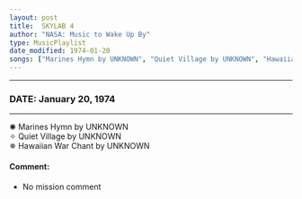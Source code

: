 ```yaml
---
layout: post
title:  SKYLAB 4
author: "NASA: Music to Wake Up By"
type: MusicPlaylist
date_modified: 1974-01-20
songs: ["Marines Hymn by UNKNOWN", "Quiet Village by UNKNOWN", "Hawaiian War Chant by UNKNOWN"]
---
```


----
### DATE: January 20, 1974
----
✺ Marines Hymn by UNKNOWN  &nbsp;<br />
✧ Quiet Village by UNKNOWN  &nbsp;<br />
✵ Hawaiian War Chant by UNKNOWN

#### Comment:
* No mission comment



<br/>
<center>
	<a target="_blank"
	   href="https://twitter.com/intent/tweet?hashtags=Space,NASA,Playlist,NASAWakeupCalls,SpaceProgram&text={{ page.author}}, '{{ page.songs.first }}' {{ page.title }}, {{ page.date | date: '%B %d, %Y' }}. {{ site.url }}{{ page.url }} @nasawakeupcalls">
	   <i class="fab fa-twitter" alt="Tweet this page" style="font-size: 1.3em;"></i>
	</a>
	&nbsp; 	<i class="fas fa-user-astronaut" style="font-size: 1.5em;"></i> &nbsp;
    <a type="amzn" search="'Marines Hymn by UNKNOWN' or 'Quiet Village by UNKNOWN' or 'Hawaiian War Chant by UNKNOWN'" category="popular music">
        <i class="fab fa-amazon" style="font-size: 1.3em;"></i>
    </a>
</center>
